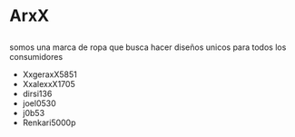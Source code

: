 
# ArxX
## 

somos una marca de ropa que busca hacer diseños unicos para todos los consumidores  

- XxgeraxX5851
- XxalexxX1705
- dirsi136
- joel0530
- j0b53
- Renkari5000p
